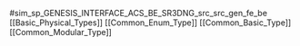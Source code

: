 #sim_sp_GENESIS_INTERFACE_ACS_BE_SR3DNG_src_src_gen_fe_be
[[Basic_Physical_Types]]
[[Common_Enum_Type]]
[[Common_Basic_Type]]
[[Common_Modular_Type]]

